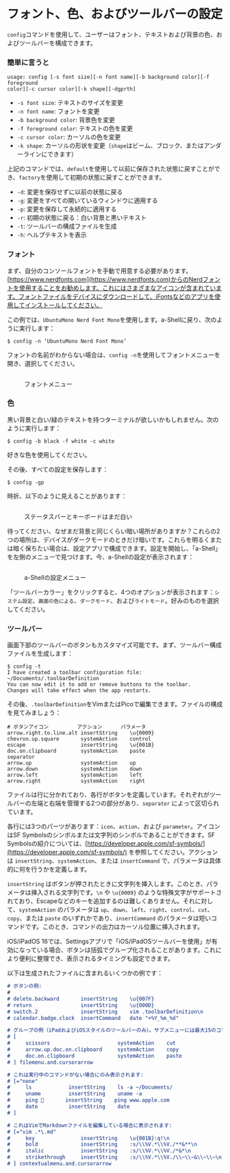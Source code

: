 # フォント、色、およびツールバーの設定

`config`コマンドを使用して、ユーザーはフォント、テキストおよび背景の色、およびツールバーを構成できます。

### 簡単に言うと

```
usage: config [-s font size][-n font name][-b background color][-f foreground 
color][-c cursor color][-k shape][-dgprth]
```
* `-s font size`: テキストのサイズを変更
* `-n font name`: フォントを変更
* `-b background color`: 背景色を変更
* `-f foreground color`: テキストの色を変更
* `-c cursor color`: カーソルの色を変更
* `-k shape`: カーソルの形状を変更（`shape`はビーム、ブロック、またはアンダーラインにできます）

上記のコマンドでは、`default`を使用して以前に保存された状態に戻すことができ、`factory`を使用して初期の状態に戻すことができます。

* `-d`: 変更を保存せずに以前の状態に戻る
* `-g`: 変更をすべての開いているウィンドウに適用する
* `-p`: 変更を保存して永続的に適用する
* `-r`: 初期の状態に戻る：白い背景と黒いテキスト
* `-t`: ツールバーの構成ファイルを生成
* `-h`: ヘルプテキストを表示

### フォント

まず、自分のコンソールフォントを手動で用意する必要があります。[https://www.nerdfonts.com](https://www.nerdfonts.com)からのNerdフォントを使用することをお勧めします。これにはさまざまなアイコンが含まれています。フォントファイルをデバイスにダウンロードして、iFontsなどのアプリを使用してインストールしてください。

この例では、`UbuntuMono Nerd Font Mono`を使用します。a-Shellに戻り、次のように実行します：

```
$ config -n ‘UbuntuMono Nerd Font Mono’
```

フォントの名前がわからない場合は、`config -n`を使用してフォントメニューを開き、選択してください。

<figure><img src="../.gitbook/assets/4D2C7F31-8B19-4CEC-B5D1-B0940275F88C.jpeg" alt=""><figcaption><p>フォントメニュー</p></figcaption></figure>

### 色

黒い背景と白い/緑のテキストを持つターミナルが欲しいかもしれません。次のように実行します：

```
$ config -b black -f white -c white
```

好きな色を使用してください。

その後、すべての設定を保存します：

```
$ config -gp
```

時折、以下のように見えることがあります：

<figure><img src="../.gitbook/assets/68779072-3337-4915-A0A0-164394ED4052.png" alt=""><figcaption><p>ステータスバーとキーボードはまだ白い</p></figcaption></figure>

待ってください、なぜまだ背景と同じくらい暗い場所がありますか？これらの2つの場所は、デバイスがダークモードのときだけ暗いです。これらを明るくまたは暗く保ちたい場合は、設定アプリで構成できます。設定を開始し、「a-Shell」を左側のメニューで見つけます。今、a-Shellの設定が表示されます：

<figure><img src="../.gitbook/assets/4E304434-1F28-4CED-AD7B-F85D4060DAAD.jpeg" alt=""><figcaption><p>a-Shellの設定メニュー</p></figcaption></figure>

「ツールバーカラー」をクリックすると、4つのオプションが表示されます：`システム設定`、`画面の色による`、`ダークモード`、および`ライトモード`。好みのものを選択してください。

### ツールバー

画面下部のツールバーのボタンもカスタマイズ可能です。まず、ツールバー構成ファイルを生成します：

```
$ config -t
I have created a toolbar configuration file: ~/Documents/.toolbarDefinition
You can now edit it to add or remove buttons to the toolbar.
Changes will take effect when the app restarts.
```

その後、`.toolbarDefinition`をVimまたはPicoで編集できます。ファイルの構成を見てみましょう：

```
# ボタンアイコン 　　　　　アクション 　　　パラメータ
arrow.right.to.line.alt insertString    \u{0009}
chevron.up.square       systemAction    control
escape                  insertString    \u{001B}
doc.on.clipboard        systemAction    paste
separator
arrow.up                systemAction    up
arrow.down              systemAction    down
arrow.left              systemAction    left
arrow.right             systemAction    right
```

ファイルは行に分かれており、各行がボタンを定義しています。それぞれがツールバーの左端と右端を管理する2つの部分があり、`separator` によって区切られています。

各行には3つのパーツがあります：`icon`、`action`、および `parameter`。アイコンはSF Symbolsのシンボルまたは文字列のシンボルであることができます。SF Symbolsの紹介については、[https://developer.apple.com/sf-symbols/](https://developer.apple.com/sf-symbols/) を参照してください。アクションは `insertString`、`systemAction`、または `insertCommand` で、パラメータは具体的に何を行うかを定義します。

`insertString` はボタンが押されたときに文字列を挿入します。このとき、パラメータは挿入される文字列です。`\n` や `\u{0009}` のような特殊文字がサポートされており、Escapeなどのキーを追加するのは難しくありません。それに対して、`systemAction` のパラメータは `up`、`down`、`left`、`right`、`control`、`cut`、`copy`、または `paste` のいずれかであり、`insertCommand` のパラメータは短いコマンドです。このとき、コマンドの出力はカーソル位置に挿入されます。

iOS/iPadOS 16では、Settingsアプリで「iOS/iPadOSツールバーを使用」が有効になっている場合、ボタンは括弧でグループ化されることがあります。これにより便利に整理でき、表示されるタイミングも設定できます。

以下は生成されたファイルに含まれるいくつかの例です：

```markdown
# ボタンの例:
#
# delete.backward       insertString    \u{007F}
# return                insertString    \u{000D}
# switch.2              insertString    vim .toolbarDefinition\n
# calendar.badge.clock  insertCommand   date "+%Y_%m_%d"

# グループの例（iPadおよびiOSスタイルのツールバーのみ）。サブメニューには最大15のコマンドがあります。
# [
#     scissors                      systemAction    cut
#     arrow.up.doc.on.clipboard     systemAction    copy
#     doc.on.clipboard              systemAction    paste
# ] filemenu.and.cursorarrow

# これは実行中のコマンドがない場合にのみ表示されます:
# [="none"
#     ls            insertString    ls -a ~/Documents/
#     uname         insertString    uname -a
#     ping 🍎       insertString    ping www.apple.com
#     date          insertString    date
# ]

# これはVimでMarkdownファイルを編集している場合に表示されます:
# [="vim .*\.md"
#     key               insertString    \u{001B}:q!\n
#     bold              insertString    :s/\\%V.*\\%V./**&**\n
#     italic            insertString    :s/\\%V.*\\%V./*&*\n
#     strikethrough     insertString    :s/\\%V.*\\%V./\\~\\~&\\~\\~\n
# ] contextualmenu.and.cursorarrow
